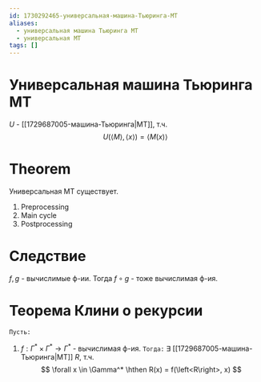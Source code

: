 ```yaml
---
id: 1730292465-универсальная-машина-Тьюринга-МТ
aliases:
  - универсальная машина Тьюринга МТ
  - универсальная МТ
tags: []
---
```


# Универсальная машина Тьюринга МТ
$U$ - [[1729687005-машина-Тьюринга|МТ]], т.ч.
$$U(\left<M\right>, \left<x\right>) = \left<M(x)\right>$$ 

# Theorem
Универсальная МТ существует.

1. Preprocessing
2. Main cycle
3. Postprocessing

# Следствие
$f,g$ - вычислимые ф-ии.
Тогда
$f \circ g$ - тоже вычислимая ф-ия.

# Теорема Клини о рекурсии
`Пусть:`
1. $f: \Gamma^* \times \Gamma^* \to \Gamma^*$ - вычислимая ф-ия.
`Тогда:`
$\exists$ [[1729687005-машина-Тьюринга|МТ]] $R$, т.ч.
 $$
\forall x \in \Gamma^* \hthen R(x) = f(\left<R\right>, x)
$$
